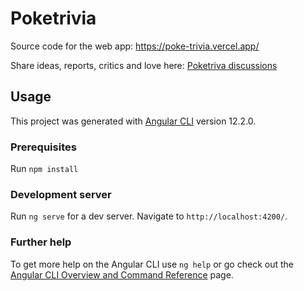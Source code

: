 # Poketrivia

Source code for the web app: https://poke-trivia.vercel.app/

Share ideas, reports, critics and love here: [Poketriva discussions](https://github.com/byToliu/poketrivia/discussions) 

## Usage

This project was generated with [Angular CLI](https://github.com/angular/angular-cli) version 12.2.0.

### Prerequisites

Run `npm install`

### Development server

Run `ng serve` for a dev server. Navigate to `http://localhost:4200/`. 

### Further help

To get more help on the Angular CLI use `ng help` or go check out the [Angular CLI Overview and Command Reference](https://angular.io/cli) page.
